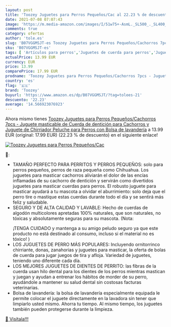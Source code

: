 ```yaml
---
layout: post
title: 'Toozey Juguetes para Perros Pequeños/Cac al 22.23 % de descuento'
date: 2021-07-08 07:07:43
image: 'https://m.media-amazon.com/images/I/51w75+-AsmL._SL500_._SL400_.jpg'
comments: true
category: ofertas
author: 'tole.es'
slug: 'B07VGGMSJT-es Toozey Juguetes para Perros Pequeños/Cachorros 7pcs -...'
sku: 'B07VGGMSJT-es'
tags: [ 'Artículos para perros','Juguetes de cuerda para perros','Juguetes para perros','Productos para mascotas','juguetes','peluche','toozey', ]
actualPrice: 13.99 EUR
currency: EUR
price: 13.99
comparePrice: 17.99 EUR
prodname: 'Toozey Juguetes para Perros Pequeños/Cachorros 7pcs - Juguete masticable de Cuerda de dentición para Cachorros y Juguete de Chirriador Peluche para Perros con Bolsa de lavandería'
country: 'es'
flag: '🇪🇸'
brand: 'Toozey'
buyurl: 'https://www.amazon.es/dp/B07VGGMSJT/?tag=tolees-21'
descuento: '22.23'
average: '14.566923076923'
---
```


Ahora mismo tienes [Toozey Juguetes para Perros Pequeños/Cachorros 7pcs - Juguete masticable de Cuerda de dentición para Cachorros y Juguete de Chirriador Peluche para Perros con Bolsa de lavandería](https://www.amazon.es/dp/B07VGGMSJT/?tag=tolees-21) a 13.99 EUR (original: 17.99 EUR) (22.23 %  de descuento) en el siguiente enlace!

[![Toozey Juguetes para Perros Pequeños/Cac](https://m.media-amazon.com/images/I/51w75+-AsmL._SL500_._SL400_.jpg)](https://www.amazon.es/dp/B07VGGMSJT/?tag=tolees-21)

🔎:

- TAMAÑO PERFECTO PARA PERRITOS Y PERROS PEQUEÑOS: solo para perros pequeños, perros de raza pequeña como Chihuahua. Los juguetes para masticar cachorros aliviarán el dolor de las encías inflamadas de su cachorro de dentición y servirán como divertidos juguetes para masticar cuerdas para perros. El robusto juguete para masticar ayudará a tu mascota a olvidar el aburrimiento: solo deja que el perro tire o mastique estas cuerdas durante todo el día y se sentirá más feliz y saludable.
- SEGURO Y DE ALTA CALIDAD Y LAVABLE: Hecho de cuerdas de algodón multicolores apretadas 100% naturales, que son naturales, no tóxicas y absolutamente seguras para su mascota. (Nota:</p> ¡TENGA CUIDADO y mantenga a su amigo peludo seguro ya que este producto no está destinado al consumo, incluso si el material no es tóxico! )
- LOS JUGUETES DE PERRO MÁS POPULARES: Incluyendo ornitorrinco chirriante, donas, zanahorias y juguetes para masticar, la oferta de bolas de cuerda para jugar juegos de tira y afloja. Variedad de juguetes, teniendo uno diferente cada día.
- LOS MEJORES JUGUETES DE DIENTES DE PERRITO: las fibras de la cuerda usan hilo dental para los dientes de los perros mientras mastican y juegan y ayudan a entrenar los hábitos de morder de su perro, ayudándole a mantener su salud dental sin costosas facturas veterinarias.
- Bolsa de lavandería: la bolsa de lavandería especialmente equipada le permite colocar el juguete directamente en la lavadora sin tener que limpiarlo usted mismo. Ahorra tu tiempo. Al mismo tiempo, los juguetes también pueden protegerse durante la limpieza.

[🛒 Visítala!!!](https://www.amazon.es/dp/B07VGGMSJT/?tag=tolees-21)
